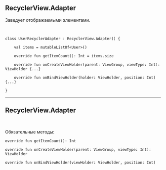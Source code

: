 ## RecyclerView.Adapter

Заведует отображаемыми элементами.

<br>

<pre><code class="kotlin large" data-trim data-noescape>class UserRecyclerAdapter : RecyclerView.Adapter<UserRecyclerAdapter.ViewHolder>() {

    val items = mutableListOf&lt;User&gt;()

    override fun getItemCount(): Int = items.size

    override fun onCreateViewHolder(parent: ViewGroup, viewType: Int): ViewHolder {...}

    override fun onBindViewHolder(holder: ViewHolder, position: Int) {...}

}
</code></pre>

------

## RecyclerView.Adapter

<br>

Обязательные методы:  

<pre><code class="kotlin large">override fun getItemCount(): Int
</code></pre>

<pre><code class="kotlin large" data-trim data-noescape>override fun onCreateViewHolder(parent: ViewGroup, viewType: Int): <span class="fragment highlight-blue" data-fragment-index="3">ViewHolder</span></code></pre>
<!-- .element: class="fragment" data-fragment-index="1" -->

<pre><code class="kotlin large" data-trim data-noescape>override fun onBindViewHolder(<span class="fragment highlight-blue" data-fragment-index="3">viewHolder: ViewHolder</span>, position: Int)
</code></pre>
<!-- .element: class="fragment" data-fragment-index="2" -->

